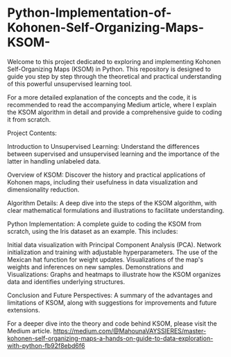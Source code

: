 # Python-Implementation-of-Kohonen-Self-Organizing-Maps-KSOM-
Welcome to this project dedicated to exploring and implementing Kohonen Self-Organizing Maps (KSOM) in Python. This repository is designed to guide you step by step through the theoretical and practical understanding of this powerful unsupervised learning tool.

For a more detailed explanation of the concepts and the code, it is recommended to read the accompanying Medium article, where I explain the KSOM algorithm in detail and provide a comprehensive guide to coding it from scratch.

Project Contents:

Introduction to Unsupervised Learning: Understand the differences between supervised and unsupervised learning and the importance of the latter in handling unlabeled data.

Overview of KSOM: Discover the history and practical applications of Kohonen maps, including their usefulness in data visualization and dimensionality reduction.

Algorithm Details: A deep dive into the steps of the KSOM algorithm, with clear mathematical formulations and illustrations to facilitate understanding.

Python Implementation: A complete guide to coding the KSOM from scratch, using the Iris dataset as an example. This includes:

Initial data visualization with Principal Component Analysis (PCA).
Network initialization and training with adjustable hyperparameters.
The use of the Mexican hat function for weight updates.
Visualizations of the map's weights and inferences on new samples.
Demonstrations and Visualizations: Graphs and heatmaps to illustrate how the KSOM organizes data and identifies underlying structures.

Conclusion and Future Perspectives: A summary of the advantages and limitations of KSOM, along with suggestions for improvements and future extensions.

For a deeper dive into the theory and code behind KSOM, please visit the Medium article.
https://medium.com/@MahounaVAYSSIERES/master-kohonen-self-organizing-maps-a-hands-on-guide-to-data-exploration-with-python-fb92f8ebd6f6
